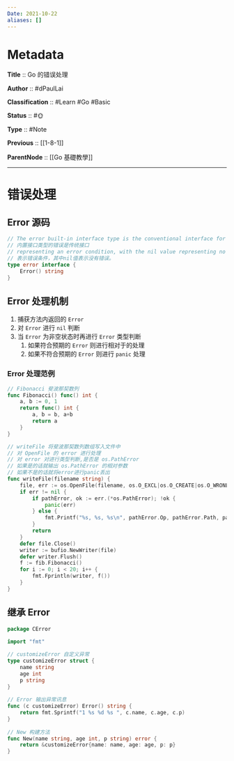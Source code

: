 ```yaml
---
Date: 2021-10-22
aliases: []
---
```


# Metadata

**Title** 	  :: Go 的错误处理

**Author** :: #dPaulLai 

**Classification** :: #Learn #Go #Basic 

**Status**  :: #🌞 

**Type** 	:: #Note 

**Previous** :: [[1-8-1]]

**ParentNode** :: [[Go 基礎教學]]

---

# 错误处理

## Error 源码

```go
// The error built-in interface type is the conventional interface for  
// 内置接口类型的错误是传统接口
// representing an error condition, with the nil value representing no error.  
// 表示错误条件，其中nil值表示没有错误。
type error interface {  
	Error() string  
}
```

## Error 处理机制

1. 捕获方法内返回的 `Error` 
2. 对 `Error` 进行 `nil` 判断
3. 当  `Error` 为非空状态时再进行 `Error` 类型判断
	1. 如果符合预期的 `Error` 则进行相对于的处理
	2. 如果不符合预期的 `Error` 则进行 `panic` 处理


### Error 处理范例


```go
// Fibonacci 斐波那契数列
func Fibonacci() func() int {  
	a, b := 0, 1  
	return func() int {  
		a, b = b, a+b  
		return a  
	}
}

// writeFile 将斐波那契数列数组写入文件中
// 对 OpenFile 的 error 进行处理
// 对 error 对进行类型判断,是否是 os.PathError 
// 如果是的话就输出 os.PathError 的相对参数
// 如果不是的话就将error进行panic丢出
func writeFile(filename string) {  
 	file, err := os.OpenFile(filename, os.O_EXCL|os.O_CREATE|os.O_WRONLY, 0666)  
 	if err != nil {  
		if pathError, ok := err.(*os.PathError); !ok {  
			panic(err)  
		} else {  
			fmt.Printf("%s, %s, %s\n", pathError.Op, pathError.Path, pathError.Err)  
		}
		return  
 	}  
 	defer file.Close()  
 	writer := bufio.NewWriter(file)  
 	defer writer.Flush()  
 	f := fib.Fibonacci()  
 	for i := 0; i < 20; i++ {  
 		fmt.Fprintln(writer, f())  
 	}
}
```

## 继承 Error 



```go
package CError  
  
import "fmt"  

// customizeError 自定义异常  
type customizeError struct {  
	name string  
	age int  
	p string  
}  
  
// Error 输出异常讯息  
func (c customizeError) Error() string {  
	return fmt.Sprintf("1 %s %d %s ", c.name, c.age, c.p)  
}  
  
// New 构建方法  
func New(name string, age int, p string) error {  
 	return &customizeError{name: name, age: age, p: p}  
}
```
